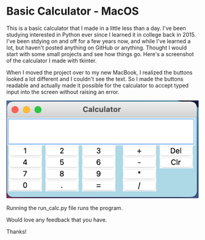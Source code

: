 # Basic Calculator - MacOS

This is a basic calculator that I made in a little less than a day. I've been studying interested in Python ever since I learned it in college back in 2015. I've been stdying on and off for a few years now, and while I've learned a lot, but haven't posted anything on GitHub or anything. Thought I would start with some small projects and see how things go. Here's a screenshot of the calculator I made with tkinter.

When I moved the project over to my new MacBook, I realized the buttons looked a lot different and I couldn't see the text. So I made the buttons readable and actually made it possible for the calculator to accept typed input into the screen without raising an error.

![Screenshot](./calc_screenshot-macos.png)

Running the run_calc.py file runs the program.

Would love any feedback that you have.

Thanks!
